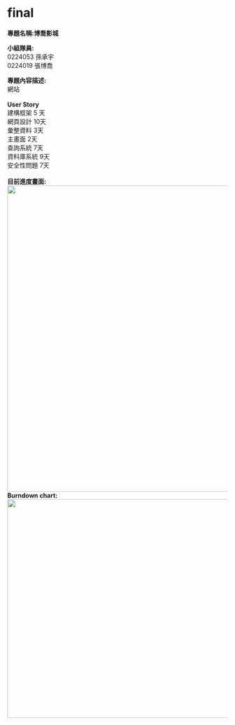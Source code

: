 # final

<b>專題名稱:博喬影城</b>

<b>小組隊員:</b><br>
0224053 孫承宇<br>
0224019 張博喬<br>


<b>專題內容描述:</b><br>
網站<br><br>
<b>User Story</b><br>
建構框架 5 天<br>
網頁設計 10天<br>
彙整資料 3天<br>
主畫面 2天<br>
查詢系統 7天<br>
資料庫系統 9天<br>
安全性問題 7天<br>
<br>
<b>目前進度畫面:</b><br>
<img src = "https://fbcdn-sphotos-h-a.akamaihd.net/hphotos-ak-xpa1/v/t34.0-12/11311734_831354720280717_50432604_o.jpg?oh=d217f6e2dc0298db562b8816015c32e7&oe=5566A588&__gda__=1432774952_ef0a1606c4fe93d8b7251100c58562f9" width = 850 height = 700>
<b>Burndown chart:</b><br>
<img src = "https://fbcdn-sphotos-h-a.akamaihd.net/hphotos-ak-xta1/v/t35.0-12/11311734_831354720280717_50432604_o.jpg?oh=464cf7d3a0ce6fb6bad248587aff1e46&oe=5566EB1D&__gda__=1432791006_75ab9939d451cebf49f6b16ae147d9e7" width = 850 height = 500>
